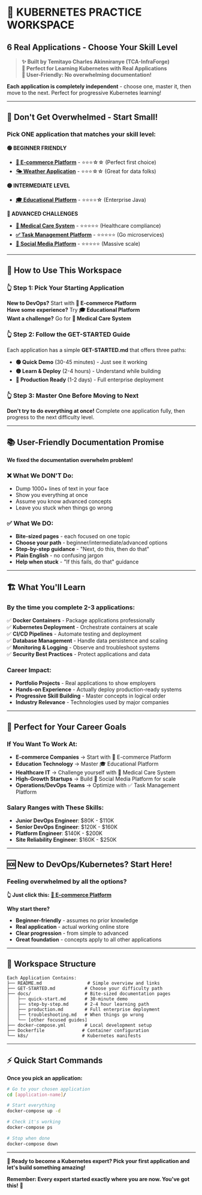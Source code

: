 # 🎯 **KUBERNETES PRACTICE WORKSPACE**
## **6 Real Applications - Choose Your Skill Level**

> **✨ Built by Temitayo Charles Akinniranye (TCA-InfraForge)**  
> **🎯 Perfect for Learning Kubernetes with Real Applications**  
> **🤝 User-Friendly: No overwhelming documentation!**  

**Each application is completely independent** - choose one, master it, then move to the next. Perfect for progressive Kubernetes learning!

---

## **🚀 Don't Get Overwhelmed - Start Small!**

### **Pick ONE application that matches your skill level:**

**🟢 BEGINNER FRIENDLY**
- **[🛒 E-commerce Platform](./ecommerce-app/)** - ⭐⭐⭐☆☆ (Perfect first choice)
- **[🌤️ Weather Application](./weather-app/)** - ⭐⭐⭐☆☆ (Great for data folks)

**🟡 INTERMEDIATE LEVEL**  
- **[🎓 Educational Platform](./educational-platform/)** - ⭐⭐⭐⭐☆ (Enterprise Java)

**🔴 ADVANCED CHALLENGES**
- **[🏥 Medical Care System](./medical-care-system/)** - ⭐⭐⭐⭐⭐ (Healthcare compliance)
- **[✅ Task Management Platform](./task-management-app/)** - ⭐⭐⭐⭐⭐ (Go microservices)  
- **[📱 Social Media Platform](./social-media-platform/)** - ⭐⭐⭐⭐⭐ (Massive scale)

---

## **🎯 How to Use This Workspace**

### **👆 Step 1: Pick Your Starting Application**
**New to DevOps?** Start with **🛒 E-commerce Platform**  
**Have some experience?** Try **🎓 Educational Platform**  
**Want a challenge?** Go for **🏥 Medical Care System**

### **👆 Step 2: Follow the GET-STARTED Guide**
Each application has a simple **GET-STARTED.md** that offers three paths:
- **🟢 Quick Demo** (30-45 minutes) - Just see it working
- **🟡 Learn & Deploy** (2-4 hours) - Understand while building  
- **🔴 Production Ready** (1-2 days) - Full enterprise deployment

### **👆 Step 3: Master One Before Moving to Next**
**Don't try to do everything at once!** Complete one application fully, then progress to the next difficulty level.

---

## **📚 User-Friendly Documentation Promise**

**We fixed the documentation overwhelm problem!**

### **❌ What We DON'T Do:**
- Dump 1000+ lines of text in your face
- Show you everything at once  
- Assume you know advanced concepts
- Leave you stuck when things go wrong

### **✅ What We DO:**
- **Bite-sized pages** - each focused on one topic
- **Choose your path** - beginner/intermediate/advanced options
- **Step-by-step guidance** - "Next, do this, then do that"
- **Plain English** - no confusing jargon
- **Help when stuck** - "If this fails, do that" guidance

---

## **🏗️ What You'll Learn**

### **By the time you complete 2-3 applications:**
✅ **Docker Containers** - Package applications professionally  
✅ **Kubernetes Deployment** - Orchestrate containers at scale  
✅ **CI/CD Pipelines** - Automate testing and deployment  
✅ **Database Management** - Handle data persistence and scaling  
✅ **Monitoring & Logging** - Observe and troubleshoot systems  
✅ **Security Best Practices** - Protect applications and data  

### **Career Impact:**
- **Portfolio Projects** - Real applications to show employers
- **Hands-on Experience** - Actually deploy production-ready systems
- **Progressive Skill Building** - Master concepts in logical order
- **Industry Relevance** - Technologies used by major companies

---

## **💼 Perfect for Your Career Goals**

### **If You Want To Work At:**
- **E-commerce Companies** → Start with 🛒 E-commerce Platform
- **Education Technology** → Master 🎓 Educational Platform  
- **Healthcare IT** → Challenge yourself with 🏥 Medical Care System
- **High-Growth Startups** → Build 📱 Social Media Platform for scale
- **Operations/DevOps Teams** → Optimize with ✅ Task Management Platform

### **Salary Ranges with These Skills:**
- **Junior DevOps Engineer**: $80K - $110K
- **Senior DevOps Engineer**: $120K - $160K  
- **Platform Engineer**: $140K - $200K
- **Site Reliability Engineer**: $160K - $250K

---

## **🆘 New to DevOps/Kubernetes? Start Here!**

### **Feeling overwhelmed by all the options?**

**👆 Just click this:** [**🛒 E-commerce Platform**](./ecommerce-app/GET-STARTED.md)

**Why start there?**
- **Beginner-friendly** - assumes no prior knowledge
- **Real application** - actual working online store
- **Clear progression** - from simple to advanced
- **Great foundation** - concepts apply to all other applications

---

## **📁 Workspace Structure**

```
Each Application Contains:
├── README.md                 # Simple overview and links
├── GET-STARTED.md           # Choose your difficulty path
├── docs/                    # Bite-sized documentation pages
│   ├── quick-start.md       # 30-minute demo
│   ├── step-by-step.md      # 2-4 hour learning path
│   ├── production.md        # Full enterprise deployment
│   ├── troubleshooting.md   # When things go wrong
│   └── [other focused guides]
├── docker-compose.yml       # Local development setup
├── Dockerfile              # Container configuration
└── k8s/                    # Kubernetes manifests
```

---

## **⚡ Quick Start Commands**

**Once you pick an application:**

```bash
# Go to your chosen application
cd [application-name]/

# Start everything
docker-compose up -d

# Check it's working
docker-compose ps

# Stop when done
docker-compose down
```

---

**🎯 Ready to become a Kubernetes expert? Pick your first application and let's build something amazing!**

**Remember: Every expert started exactly where you are now. You've got this!** 🚀